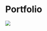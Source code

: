 # Portfolio
<img src="https://user-images.githubusercontent.com/75102304/149431309-7cfc62c3-f024-4461-b0b3-b70fa7136cf1.png"/>
